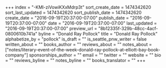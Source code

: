 +++
index = "-KMl-ziVowiKXxMdrp3t"
sort_create_date = 1474342620
sort_last_updated = 1474342620
sort_publish_date = 1474342620
create_date = "2016-09-19T20:37:00-07:00"
publish_date = "2016-09-19T20:37:00-07:00"
date = "2016-09-19T20:37:00-07:00"
last_updated = "2016-09-19T20:37:00-07:00"
preview_url = "8b12335f-329b-48cc-4acf-0800610b741a"
byline = "Donald Ray Pollock"
title = "Donald Ray Pollock"
alphabetize_by = "pollock"
is_draft = ""
is_seattle_pnw_writer = false
written_about = ""
books_author = ""
reviews_about = ""
notes_about = ["notes/literary-event-of-the-week-donald-ray-pollock-at-elliott-bay-book-company"]
sponsorships_author = ""
email = ""
twitter = ""
website = ""
bio = ""
reviews_byline = ""
notes_byline = ""
books_translator = ""
+++
